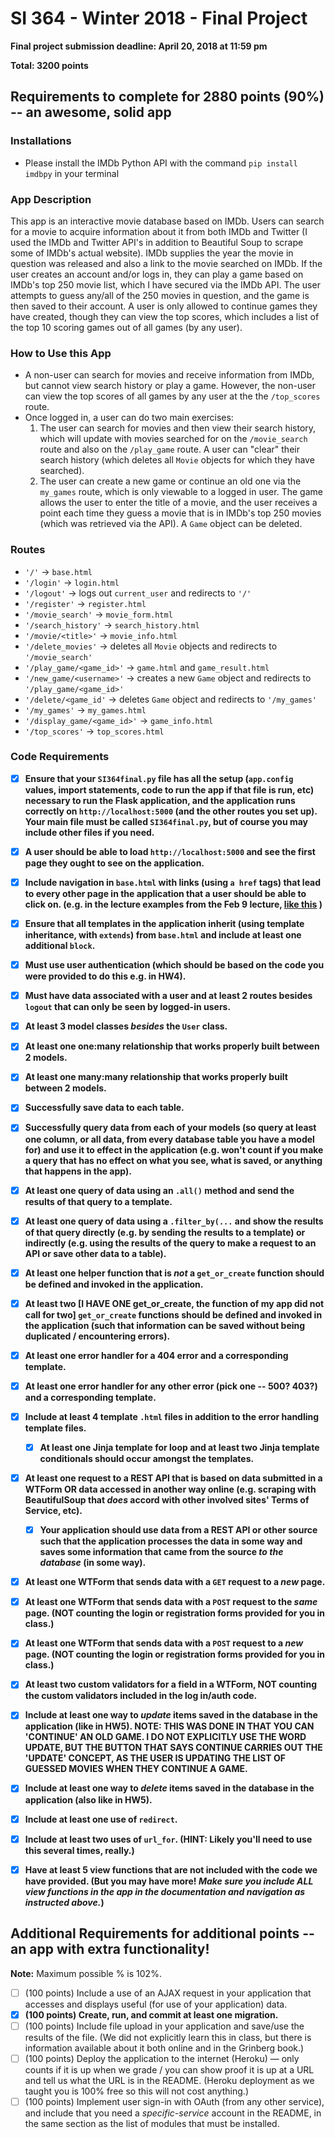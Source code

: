 # SI 364 - Winter 2018 - Final Project

**Final project submission deadline: April 20, 2018 at 11:59 pm**

**Total: 3200 points**

## Requirements to complete for 2880 points (90%) -- an awesome, solid app

### Installations
- Please install the IMDb Python API with the command `pip install imdbpy` in your terminal

### App Description
This app is an interactive movie database based on IMDb. Users can search for a movie to acquire information about it from both IMDb and Twitter (I used the IMDb and Twitter API's in addition to Beautiful Soup to scrape some of IMDb's actual website). IMDb supplies the year the movie in question was released and also a link to the movie searched on IMDb. If the user creates an account and/or logs in, they can play a game based on IMDb's top 250 movie list, which I have secured via the IMDb API. The user attempts to guess any/all of the 250 movies in question, and the game is then saved to their account. A user is only allowed to continue games they have created, though they can view the top scores, which includes a list of the top 10 scoring games out of all games (by any user).

### **How to Use this App**
* A non-user can search for movies and receive information from IMDb, but cannot view search history or play a game. However, the non-user can view the top scores of all games by any user at the the `/top_scores` route.
* Once logged in, a user can do two main exercises:
  1. The user can search for movies and then view their search history, which will update with movies searched for on the `/movie_search` route and also on the `/play_game` route. A user can "clear" their search history (which deletes all `Movie` objects for which they have searched).
  2. The user can create a new game or continue an old one via the `my_games` route, which is only viewable to a logged in user. The game allows the user to enter the title of a movie, and the user receives a point each time they guess a movie that is in IMDb's top 250 movies (which was retrieved via the API). A `Game` object can be deleted.

### **Routes**
- `'/'` -> `base.html`
- `'/login'` -> `login.html`
- `'/logout'` -> logs out `current_user` and redirects to `'/'`
- `'/register'` -> `register.html`
- `'/movie_search'` -> `movie_form.html`
- `'/search_history'` -> `search_history.html`
- `'/movie/<title>'` -> `movie_info.html`
- `'/delete_movies'` -> deletes all `Movie` objects and redirects to `'/movie_search'`
- `'/play_game/<game_id>'` -> `game.html` and `game_result.html`
- `'/new_game/<username>'` -> creates a new `Game` object and redirects to `'/play_game/<game_id>'`
- `'/delete/<game_id'` -> deletes `Game` object and redirects to `'/my_games'`
- `'/my_games'` -> `my_games.html`
- `'/display_game/<game_id>'` -> `game_info.html`
- `'/top_scores'` -> `top_scores.html`

### **Code Requirements**

- [x] **Ensure that your `SI364final.py` file has all the setup (`app.config` values, import statements, code to run the app if that file is run, etc) necessary to run the Flask application, and the application runs correctly on `http://localhost:5000` (and the other routes you set up). Your main file must be called `SI364final.py`, but of course you may include other files if you need.**

- [x] **A user should be able to load `http://localhost:5000` and see the first page they ought to see on the application.**

- [x] **Include navigation in `base.html` with links (using `a href` tags) that lead to every other page in the application that a user should be able to click on. (e.g. in the lecture examples from the Feb 9 lecture, [like this](https://www.dropbox.com/s/hjcls4cfdkqwy84/Screenshot%202018-02-15%2013.26.32.png?dl=0) )**

- [x] **Ensure that all templates in the application inherit (using template inheritance, with `extends`) from `base.html` and include at least one additional `block`.**

- [x] **Must use user authentication (which should be based on the code you were provided to do this e.g. in HW4).**

- [x] **Must have data associated with a user and at least 2 routes besides `logout` that can only be seen by logged-in users.**

- [x] **At least 3 model classes *besides* the `User` class.**

- [x] **At least one one:many relationship that works properly built between 2 models.**

- [x] **At least one many:many relationship that works properly built between 2 models.**

- [x] **Successfully save data to each table.**

- [x] **Successfully query data from each of your models (so query at least one column, or all data, from every database table you have a model for) and use it to effect in the application (e.g. won't count if you make a query that has no effect on what you see, what is saved, or anything that happens in the app).**

- [x] **At least one query of data using an `.all()` method and send the results of that query to a template.**

- [x] **At least one query of data using a `.filter_by(...` and show the results of that query directly (e.g. by sending the results to a template) or indirectly (e.g. using the results of the query to make a request to an API or save other data to a table).**

- [x] **At least one helper function that is *not* a `get_or_create` function should be defined and invoked in the application.**

- [x] **At least two [I HAVE ONE get_or_create, the function of my app did not call for two] `get_or_create` functions should be defined and invoked in the application (such that information can be saved without being duplicated / encountering errors).**

- [x] **At least one error handler for a 404 error and a corresponding template.**

- [x] **At least one error handler for any other error (pick one -- 500? 403?) and a corresponding template.**

- [x] **Include at least 4 template `.html` files in addition to the error handling template files.**

  - [x] **At least one Jinja template for loop and at least two Jinja template conditionals should occur amongst the templates.**

- [x] **At least one request to a REST API that is based on data submitted in a WTForm OR data accessed in another way online (e.g. scraping with BeautifulSoup that *does* accord with other involved sites' Terms of Service, etc).**

  - [x] **Your application should use data from a REST API or other source such that the application processes the data in some way and saves some information that came from the source *to the database* (in some way).**

- [x] **At least one WTForm that sends data with a `GET` request to a *new* page.**

- [x] **At least one WTForm that sends data with a `POST` request to the *same* page. (NOT counting the login or registration forms provided for you in class.)**

- [x] **At least one WTForm that sends data with a `POST` request to a *new* page. (NOT counting the login or registration forms provided for you in class.)**

- [x] **At least two custom validators for a field in a WTForm, NOT counting the custom validators included in the log in/auth code.**

- [x] **Include at least one way to *update* items saved in the database in the application (like in HW5).
NOTE: THIS WAS DONE IN THAT YOU CAN 'CONTINUE' AN OLD GAME. I DO NOT EXPLICITLY USE THE WORD UPDATE, BUT THE BUTTON THAT SAYS CONTINUE CARRIES OUT THE 'UPDATE' CONCEPT, AS THE USER IS UPDATING THE LIST OF GUESSED MOVIES WHEN THEY CONTINUE A GAME.**

- [x] **Include at least one way to *delete* items saved in the database in the application (also like in HW5).**

- [x] **Include at least one use of `redirect`.**

- [x] **Include at least two uses of `url_for`. (HINT: Likely you'll need to use this several times, really.)**

- [x] **Have at least 5 view functions that are not included with the code we have provided. (But you may have more! *Make sure you include ALL view functions in the app in the documentation and navigation as instructed above.*)**


## Additional Requirements for additional points -- an app with extra functionality!

**Note:** Maximum possible % is 102%.

- [ ] (100 points) Include a use of an AJAX request in your application that accesses and displays useful (for use of your application) data.
- [x] **(100 points) Create, run, and commit at least one migration.**
- [ ] (100 points) Include file upload in your application and save/use the results of the file. (We did not explicitly learn this in class, but there is information available about it both online and in the Grinberg book.)
- [ ]  (100 points) Deploy the application to the internet (Heroku) — only counts if it is up when we grade / you can show proof it is up at a URL and tell us what the URL is in the README. (Heroku deployment as we taught you is 100% free so this will not cost anything.)
- [ ]  (100 points) Implement user sign-in with OAuth (from any other service), and include that you need a *specific-service* account in the README, in the same section as the list of modules that must be installed.
